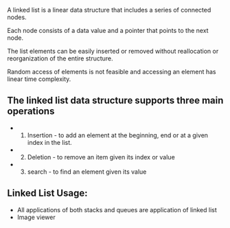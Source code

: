 A linked list is a linear data structure that includes a series of connected nodes.

Each node consists of a data value and a pointer that points to the next node.

The list elements can be easily inserted or removed without reallocation or reorganization of the entire structure.

Random access of elements is not feasible and accessing an element has linear time complexity.

## The linked list data structure supports three main operations
 - 1. Insertion - to add an element at the beginning, end or at a given index in the list.
- 2. Deletion - to remove an item given its index or value 
- 3. search - to find an element given its value 

## Linked List Usage:
- All applications of both stacks and queues are application of linked list 
- Image viewer